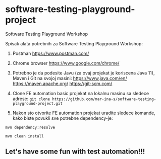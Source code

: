 # software-testing-playground-project
Software Testing Playground Workshop

Spisak alata potrebnih za Software Testing Playground Workshop:

1. Postman
https://www.postman.com/

2. Chrome browser
https://www.google.com/chrome/

3. Potrebno je da podesite Javu (za ovaj projekat je koriscena Java 11), Maven i Git na svojoj masini:
https://www.java.com/en/
https://maven.apache.org/
https://git-scm.com/

4. Clone FE automation basic projekat na lokalnu masinu sa sledece adrese: 
`git clone https://github.com/mar-ina-s/software-testing-playground-project.git`

5. Nakon sto otvorite FE automation projekat uradite sledece komande, kako biste povukli sve potrebne dependency-je:

`mvn dependency:resolve`

`mvn clean install`

## Let's have some fun with test automation!!!